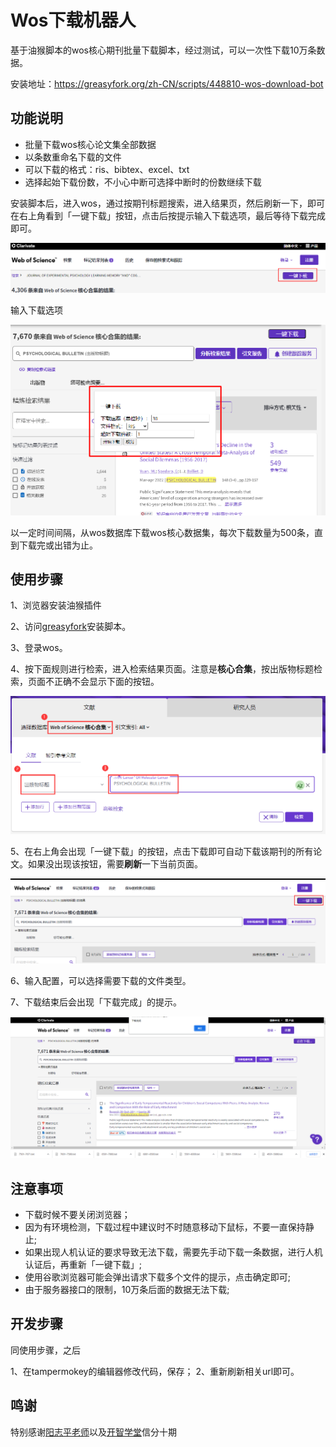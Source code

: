 # Wos下载机器人

基于油猴脚本的wos核心期刊批量下载脚本，经过测试，可以一次性下载10万条数据。

安装地址：https://greasyfork.org/zh-CN/scripts/448810-wos-download-bot

## 功能说明

- 批量下载wos核心论文集全部数据
- 以条数重命名下载的文件
- 可以下载的格式：ris、bibtex、excel、txt
- 选择起始下载份数，不小心中断可选择中断时的份数继续下载

安装脚本后，进入wos，通过按期刊标题搜索，进入结果页，然后刷新一下，即可在右上角看到「一键下载」按钮，点击后按提示输入下载选项，最后等待下载完成即可。

![usage](images/usage.png)

输入下载选项

![usage](images/dialog.png)

以一定时间间隔，从wos数据库下载wos核心数据集，每次下载数量为500条，直到下载完或出错为止。

## 使用步骤

1、浏览器安装油猴插件

2、访问[greasyfork](https://greasyfork.org/zh-CN/scripts/448810-wos-download-bot)安装脚本。

3、登录wos。

4、按下面规则进行检索，进入检索结果页面。注意是**核心合集**，按出版物标题检索，页面不正确不会显示下面的按钮。

![检索页](images/search.png)

5、在右上角会出现「一键下载」的按钮，点击下载即可自动下载该期刊的所有论文。如果没出现该按钮，需要**刷新**一下当前页面。

![一键下载按钮](images/main.png)

6、输入配置，可以选择需要下载的文件类型。

7、下载结束后会出现「下载完成」的提示。

![下载完成](images/finish.png)

## 注意事项

- 下载时候不要关闭浏览器；
- 因为有环境检测，下载过程中建议时不时随意移动下鼠标，不要一直保持静止;
- 如果出现人机认证的要求导致无法下载，需要先手动下载一条数据，进行人机认证后，再重新「一键下载」;
- 使用谷歌浏览器可能会弹出请求下载多个文件的提示，点击确定即可;
- 由于服务器接口的限制，10万条后面的数据无法下载;

## 开发步骤

同使用步骤，之后

1、在tampermokey的编辑器修改代码，保存；
2、重新刷新相关url即可。

## 鸣谢

特别感谢[阳志平老师](https://github.com/ouyangzhiping)以及[开智学堂](https://github.com/OpenMindClub)信分十期
